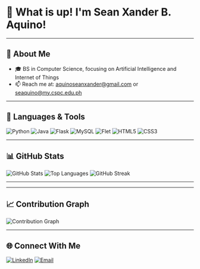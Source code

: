 # 👋 What is up! I'm Sean Xander B. Aquino!
---

## 🧩 About Me
- 🎓 BS in Computer Science, focusing on Artificial Intelligence and Internet of Things    
- 📫 Reach me at: [aquinoseanxander@gmail.com](mailto:aquinoseanxander@gmail.com) or [seaquino@my.cspc.edu.ph](mailto:seaquino@my.cspc.edu.ph)

---

## 🧰 Languages & Tools
![Python](https://img.shields.io/badge/Python-3776AB?style=for-the-badge&logo=python&logoColor=white)
![Java](https://img.shields.io/badge/Java-ED8B00?style=for-the-badge&logo=openjdk&logoColor=white)
![Flask](https://img.shields.io/badge/Flask-000000?style=for-the-badge&logo=flask&logoColor=white)
![MySQL](https://img.shields.io/badge/MySQL-4479A1?style=for-the-badge&logo=mysql&logoColor=white)
![Flet](https://img.shields.io/badge/Flet-333333?style=for-the-badge&logo=python&logoColor=white)
![HTML5](https://img.shields.io/badge/HTML5-E34F26?style=for-the-badge&logo=html5&logoColor=white)
![CSS3](https://img.shields.io/badge/CSS-1572B6?style=for-the-badge&logo=css&logoColor=white)


---

## 📊 GitHub Stats

![GitHub Stats](https://github-readme-stats.vercel.app/api?username=ale-xanderr&show_icons=true&theme=tokyonight)
![Top Languages](https://github-readme-stats.vercel.app/api/top-langs/?username=ale-xanderr&layout=compact&theme=tokyonight)
![GitHub Streak](https://streak-stats.demolab.com?user=ale-xanderr&theme=tokyonight&hide_border=true)

---

---

## 📈 Contribution Graph
![Contribution Graph](https://github-readme-activity-graph.vercel.app/graph?username=ale-xanderr&theme=tokyo-night)

---

## 🌐 Connect With Me
[![LinkedIn](https://img.shields.io/badge/LinkedIn-blue?style=for-the-badge&logo=linkedin)](https://linkedin.com/in/ale-xanderr)
[![Email](https://img.shields.io/badge/Email-Contact%20Me-red?style=for-the-badge&logo=gmail&logoColor=white)](mailto:aquinoseanxander@gmail.com)
